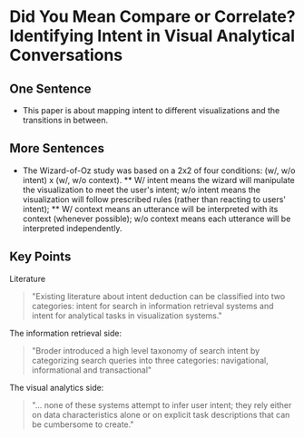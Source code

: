 
# Did You Mean Compare or Correlate? Identifying Intent in Visual Analytical Conversations



## One Sentence

* This paper is about mapping intent to different visualizations and the transitions in between.

## More Sentences
* The Wizard-of-Oz study was based on a 2x2 of four conditions: (w/, w/o intent) x (w/, w/o context).
** W/ intent means the wizard will manipulate the visualization to meet the user's intent; w/o intent means the visualization will follow prescribed rules (rather than reacting to users' intent);
** W/ context means an utterance will be interpreted with its context (whenever possible); w/o context means each utterance will be interpreted independently.

## Key Points
Literature
> "Existing literature about intent deduction can be classified into two categories: intent for search in information retrieval systems and intent for analytical tasks in visualization systems."

The information retrieval side:
> "Broder introduced a high level taxonomy of search intent by categorizing search queries into three categories: navigational, informational and transactional"

The visual analytics side:
> "... none of these systems attempt to infer user intent; they rely either on data characteristics alone or on explicit task descriptions that can be cumbersome to create."


